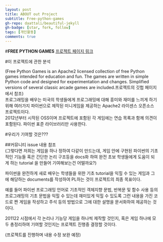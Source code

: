 ```yaml
---
layout: post
title: ABOUT out Project
subtitle: Free-python-games
gh-repo: daattali/beautiful-jekyll
gh-badge: [star, fork, follow]
tags: [개인활동]
comments: true
---
```

#**FREE PYTHON GAMES**
[프로젝트 페이지 링크](https://github.com/grantjenks/free-python-games)   

#이 프로젝트에 관한 분석   
   
(Free Python Games is an Apache2 licensed collection of free Python games intended for education and fun. The games are written in simple Python code and designed for experimentation and changes. Simplified versions of several classic arcade games are included.프로젝트의 깃헙 페이지에서 참조)   
프로그래밍을 배우는 미국의 학생들에게 프로그래밍에 대해 흥미와 재미를 느끼게 하기 위해 여러가지 파이썬으로 제작된 미니게임을 제공하는 Apache2 라이센스 오픈소스 프로젝트이다.   
2012년부터 시작된 OSS이며 프로젝트에 포함된 각 게임에는 연습 목록과 함께 의견이 포함된다. 
파이썬 표준 라이브러리만 사용한다.   

#우리가 기여할 것은???   
   
##커뮤니티 issue 내용 참조   
(그렇다면 저희는 게임을 하나 정하여 다같이 만드는데, 게임 안에 구현된 파이썬의 기초적인 기능들 혹은 간단한 논리 구조등을 docs화 하여 완전 초보 학생들에게 도움이 되게 하는 tutorial 을 만들어 기여해보는건 어떨까요?)  
       
파이썬을 완전하게 새로 배우는 학생들을 위한 기초 tutorial을 익힐 수 있는 게임과 그에 해당하는 documents를 작성하여 PL하는 것이 프로젝트의 최종 목표이다.   
          
예를 들어 파이썬 프로그래밍 언어로 기초적인 객체지향 문법, 반복문 및 함수 사용 등의 프로그래밍의 기초 문법을 익힐 수 있는데 재미있게 익힐 수 있도록 그런 내용을 가진 코드로 짠 게임을 작성하고 주석 등의 방법으로 그에 대한 설명을 문서화하여 제공하는 것이다.    
        
201122 시점에서 각 논리나 기능당 게임을 하나씩 제작할 것인지, 혹은 게임 하나에 모두 총정리하여 기여할 것인지는 프로젝트 진행중 결정할 것이다.    

(프로젝트를 진행하며 내용 수정 보완 예정)   
